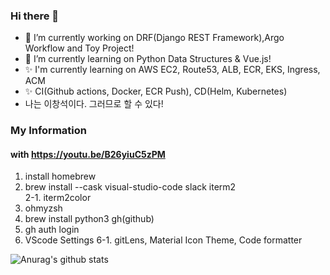 ### Hi there 👋

- 🔭 I’m currently working on DRF(Django REST Framework),Argo Workflow and Toy Project!
- 🌱 I’m currently learning on Python Data Structures & Vue.js!
- ✨ I'm currently learning on AWS EC2, Route53, ALB, ECR, EKS, Ingress, ACM
- ✨ CI(Github actions, Docker, ECR Push), CD(Helm, Kubernetes)
- 나는 이창석이다. 그러므로 할 수 있다!

### My Information
#### with https://youtu.be/B26yiuC5zPM

1. install homebrew
2. brew install --cask visual-studio-code slack iterm2 <br>
2-1. iterm2color
3. ohmyzsh
4. brew install python3 gh(github) 
5. gh auth login
6. VScode Settings
6-1. gitLens, Material Icon Theme, Code formatter

![Anurag's github stats](https://github-readme-stats.vercel.app/api?username=2044smile&show_icons=true&theme=radical)

<!--
**2044smile/2044smile** is a ✨ _special_ ✨ repository because its `README.md` (this file) appears on your GitHub profile.

Here are some ideas to get you started:

- 🔭 I’m currently working on ...
- 🌱 I’m currently learning ...
- 👯 I’m looking to collaborate on ...
- 🤔 I’m looking for help with ...
- 💬 Ask me about ...
- 📫 How to reach me: ...
- 😄 Pronouns: ...
- ⚡ Fun fact: ...
-->
